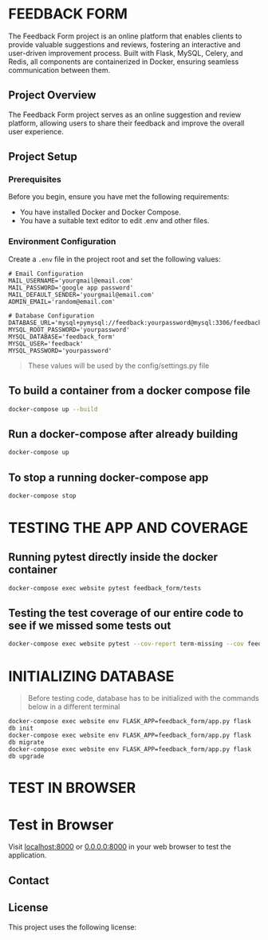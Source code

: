 # FEEDBACK FORM

The Feedback Form project is an online platform that enables clients to provide valuable suggestions and reviews, fostering an interactive and user-driven improvement process. Built with Flask, MySQL, Celery, and Redis, all components are containerized in Docker, ensuring seamless communication between them.

## Project Overview

The Feedback Form project serves as an online suggestion and review platform, allowing users to share their feedback and improve the overall user experience.

## Project Setup

### Prerequisites

Before you begin, ensure you have met the following requirements:

* You have installed Docker and Docker Compose.
* You have a suitable text editor to edit .env and other files.

### Environment Configuration

Create a `.env` file in the project root and set the following values:

```env
# Email Configuration
MAIL_USERNAME='yourgmail@email.com'
MAIL_PASSWORD='google app password'
MAIL_DEFAULT_SENDER='yourgmail@email.com'
ADMIN_EMAIL='random@email.com'

# Database Configuration
DATABASE_URL='mysql+pymysql://feedback:yourpassword@mysql:3306/feedback_form'
MYSQL_ROOT_PASSWORD='yourpassword'
MYSQL_DATABASE='feedback_form'
MYSQL_USER='feedback'
MYSQL_PASSWORD='yourpassword'
```
> These values will be used by the config/settings.py file


## To build a container from a docker compose file
```bash
docker-compose up --build
```

## Run a docker-compose after already building
```bash
docker-compose up
```

## To stop a running docker-compose app 
```bash
docker-compose stop
```

# TESTING THE APP AND COVERAGE

## Running pytest directly inside the docker container
```bash
docker-compose exec website pytest feedback_form/tests
```

## Testing the test coverage of our entire code to see if we missed some tests out
```bash
docker-compose exec website pytest --cov-report term-missing --cov feedback_form
```

# INITIALIZING DATABASE
> Before testing code, database has to be initialized with the commands below in a different terminal
```docker
docker-compose exec website env FLASK_APP=feedback_form/app.py flask db init
docker-compose exec website env FLASK_APP=feedback_form/app.py flask db migrate
docker-compose exec website env FLASK_APP=feedback_form/app.py flask db upgrade
```

# TEST IN BROWSER
# Test in Browser

Visit [localhost:8000](http://localhost:8000) or [0.0.0.0:8000](http://0.0.0.0:8000) in your web browser to test the application.


## Contact



## License

This project uses the following license: 


